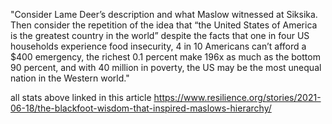 

"Consider Lame Deer’s description and what Maslow witnessed at Siksika. Then consider the repetition of the idea that “the United States of America is the greatest country in the world” despite the facts that one in four US households experience food insecurity, 4 in 10 Americans can’t afford a $400 emergency, the richest 0.1 percent make 196x as much as the bottom 90 percent, and with 40 million in poverty, the US may be the most unequal nation in the Western world."

all stats above linked in this article https://www.resilience.org/stories/2021-06-18/the-blackfoot-wisdom-that-inspired-maslows-hierarchy/
